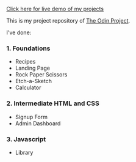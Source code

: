 [Click here for live demo of my projects](https://pepprbell.github.io/odin-projects/)

This is my project repository of [The Odin Project](https://www.theodinproject.com/).

I've done:
### 1. Foundations
- Recipes
- Landing Page
- Rock Paper Scissors
- Etch-a-Sketch
- Calculator

### 2. Intermediate HTML and CSS
- Signup Form
- Admin Dashboard

### 3. Javascript
- Library